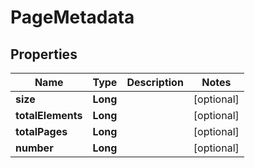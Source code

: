 

# PageMetadata


## Properties

| Name | Type | Description | Notes |
|------------ | ------------- | ------------- | -------------|
|**size** | **Long** |  |  [optional] |
|**totalElements** | **Long** |  |  [optional] |
|**totalPages** | **Long** |  |  [optional] |
|**number** | **Long** |  |  [optional] |



